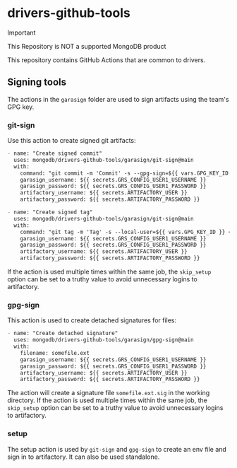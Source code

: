 # drivers-github-tools

> [!IMPORTANT]
> This Repository is NOT a supported MongoDB product

This repository contains GitHub Actions that are common to drivers.

## Signing tools

The actions in the `garasign` folder are used to sign artifacts using the team's
GPG key.

### git-sign

Use this action to create signed git artifacts:
```markdown
- name: "Create signed commit"
  uses: mongodb/drivers-github-tools/garasign/git-sign@main
  with:
    command: "git commit -m 'Commit' -s --gpg-sign=${{ vars.GPG_KEY_ID }}"
    garasign_username: ${{ secrets.GRS_CONFIG_USER1_USERNAME }}
    garasign_password: ${{ secrets.GRS_CONFIG_USER1_PASSWORD }}
    artifactory_username: ${{ secrets.ARTIFACTORY_USER }}
    artifactory_password: ${{ secrets.ARTIFACTORY_PASSWORD }}

- name: "Create signed tag"
  uses: mongodb/drivers-github-tools/garasign/git-sign@main
  with:
    command: "git tag -m 'Tag' -s --local-user=${{ vars.GPG_KEY_ID }} <tag>"
    garasign_username: ${{ secrets.GRS_CONFIG_USER1_USERNAME }}
    garasign_password: ${{ secrets.GRS_CONFIG_USER1_PASSWORD }}
    artifactory_username: ${{ secrets.ARTIFACTORY_USER }}
    artifactory_password: ${{ secrets.ARTIFACTORY_PASSWORD }}
```

If the action is used multiple times within the same job, the `skip_setup`
option can be set to a truthy value to avoid unnecessary logins to artifactory.

### gpg-sign

This action is used to create detached signatures for files:
```markdown
- name: "Create detached signature"
  uses: mongodb/drivers-github-tools/garasign/gpg-sign@main
  with:
    filename: somefile.ext
    garasign_username: ${{ secrets.GRS_CONFIG_USER1_USERNAME }}
    garasign_password: ${{ secrets.GRS_CONFIG_USER1_PASSWORD }}
    artifactory_username: ${{ secrets.ARTIFACTORY_USER }}
    artifactory_password: ${{ secrets.ARTIFACTORY_PASSWORD }}
```

The action will create a signature file `somefile.ext.sig` in the working
directory.
If the action is used multiple times within the same job, the `skip_setup`
option can be set to a truthy value to avoid unnecessary logins to artifactory.

### setup

The setup action is used by `git-sign` and `gpg-sign` to create an env file and
sign in to artifactory. It can also be used standalone.
